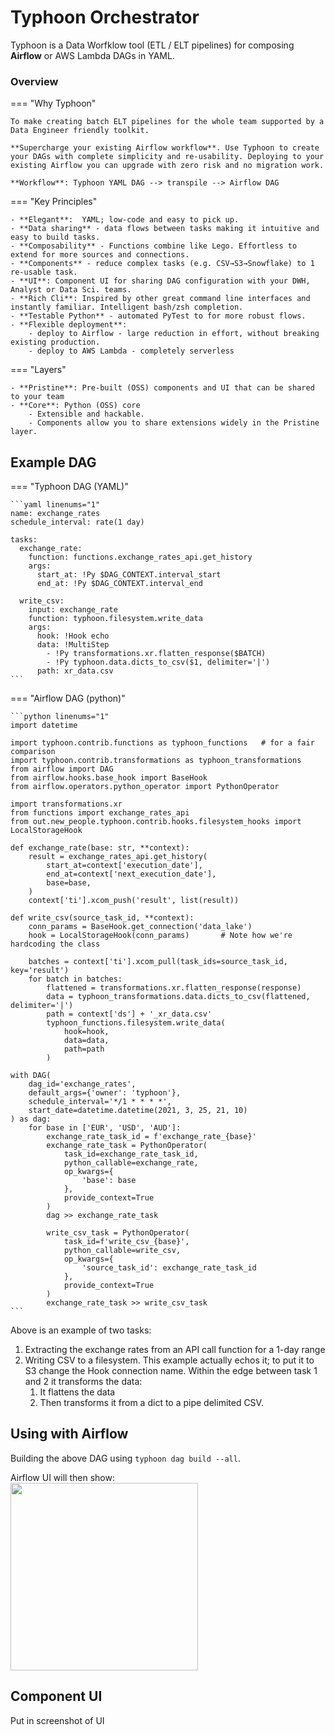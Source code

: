 # Typhoon Orchestrator

Typhoon is a Data Worfklow tool (ETL / ELT pipelines) for composing **Airflow** or AWS Lambda DAGs in YAML.

### Overview

=== "Why Typhoon"

    To make creating batch ELT pipelines for the whole team supported by a Data Engineer friendly toolkit.
    
    **Supercharge your existing Airflow workflow**. Use Typhoon to create your DAGs with complete simplicity and re-usability. Deploying to your existing Airflow you can upgrade with zero risk and no migration work.
    
    **Workflow**: Typhoon YAML DAG --> transpile --> Airflow DAG 

=== "Key Principles"

    - **Elegant**:  YAML; low-code and easy to pick up.
    - **Data sharing** - data flows between tasks making it intuitive and easy to build tasks.
    - **Composability** - Functions combine like Lego. Effortless to extend for more sources and connections.
    - **Components** - reduce complex tasks (e.g. CSV→S3→Snowflake) to 1 re-usable task.
    - **UI**: Component UI for sharing DAG configuration with your DWH, Analyst or Data Sci. teams.
    - **Rich Cli**: Inspired by other great command line interfaces and instantly familiar. Intelligent bash/zsh completion.
    - **Testable Python** - automated PyTest to for more robust flows.
    - **Flexible deployment**:
        - deploy to Airflow - large reduction in effort, without breaking existing production.
        - deploy to AWS Lambda - completely serverless

=== "Layers" 

    - **Pristine**: Pre-built (OSS) components and UI that can be shared to your team    
    - **Core**: Python (OSS) core 
        - Extensible and hackable.
        - Components allow you to share extensions widely in the Pristine layer.    


## Example DAG

=== "Typhoon DAG (YAML)"

    ```yaml linenums="1"
    name: exchange_rates
    schedule_interval: rate(1 day)
    
    tasks:
      exchange_rate:
        function: functions.exchange_rates_api.get_history
        args:
          start_at: !Py $DAG_CONTEXT.interval_start
          end_at: !Py $DAG_CONTEXT.interval_end
    
      write_csv:
        input: exchange_rate
        function: typhoon.filesystem.write_data
        args:
          hook: !Hook echo
          data: !MultiStep
            - !Py transformations.xr.flatten_response($BATCH)
            - !Py typhoon.data.dicts_to_csv($1, delimiter='|')
          path: xr_data.csv
    ```

=== "Airflow DAG (python)"

    ```python linenums="1"
    import datetime
    
    import typhoon.contrib.functions as typhoon_functions   # for a fair comparison
    import typhoon.contrib.transformations as typhoon_transformations
    from airflow import DAG
    from airflow.hooks.base_hook import BaseHook
    from airflow.operators.python_operator import PythonOperator
    
    import transformations.xr
    from functions import exchange_rates_api
    from out.new_people.typhoon.contrib.hooks.filesystem_hooks import LocalStorageHook
    
    def exchange_rate(base: str, **context):
        result = exchange_rates_api.get_history(
            start_at=context['execution_date'],
            end_at=context['next_execution_date'],
            base=base,
        )
        context['ti'].xcom_push('result', list(result))
    
    def write_csv(source_task_id, **context):
        conn_params = BaseHook.get_connection('data_lake')
        hook = LocalStorageHook(conn_params)       # Note how we're hardcoding the class
        
        batches = context['ti'].xcom_pull(task_ids=source_task_id, key='result')
        for batch in batches:
            flattened = transformations.xr.flatten_response(response)
            data = typhoon_transformations.data.dicts_to_csv(flattened, delimiter='|')
            path = context['ds'] + '_xr_data.csv'
            typhoon_functions.filesystem.write_data(
                hook=hook,
                data=data,
                path=path
            )
    
    with DAG(
        dag_id='exchange_rates',
        default_args={'owner': 'typhoon'},
        schedule_interval='*/1 * * * *',
        start_date=datetime.datetime(2021, 3, 25, 21, 10)
    ) as dag:
        for base in ['EUR', 'USD', 'AUD']:
            exchange_rate_task_id = f'exchange_rate_{base}'
            exchange_rate_task = PythonOperator(
                task_id=exchange_rate_task_id,
                python_callable=exchange_rate,
                op_kwargs={
                    'base': base
                },
                provide_context=True
            )
            dag >> exchange_rate_task
    
            write_csv_task = PythonOperator(
                task_id=f'write_csv_{base}',
                python_callable=write_csv,
                op_kwargs={
                    'source_task_id': exchange_rate_task_id
                },
                provide_context=True
            )
            exchange_rate_task >> write_csv_task
    ```

Above is an example of two tasks:

1. Extracting the exchange rates from an API call function for a 1-day range
2. Writing CSV to a filesystem. This example actually echos it;  to put it to S3 change the Hook connection name. Within the edge between task 1 and 2 it transforms the data:
    1. It flattens the data 
    2. Then transforms it from a dict to a pipe delimited CSV.
    
## Using with Airflow

Building the above DAG using `typhoon dag build --all`. 

Airflow UI will then show:  
<img src="https://user-images.githubusercontent.com/2353804/112546625-f1cad480-8db9-11eb-8dfb-11e2c8d18a48.jpeg" width="300">

## Component UI

Put in screenshot of UI


